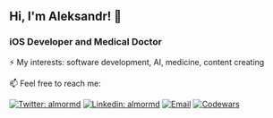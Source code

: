 ## Hi, I'm Aleksandr! 👋

### iOS Developer and Medical Doctor

⚡ My interests: software development, AI, medicine, content creating
 
📫  Feel free to reach me:

[![Twitter: almormd](https://img.shields.io/twitter/follow/almormd?style=social)](https://twitter.com/almormd)
[![Linkedin: almormd](https://img.shields.io/badge/-almomd-blue?style=flat-square&logo=Linkedin&logoColor=white&link=https://www.linkedin.com/in/almormd/)](https://www.linkedin.com/in/almormd/)
[![Email](https://img.shields.io/badge/Email-%40dr.morozov.dev@gmail.com%20-blue)](mailto:dr.morozov.dev@gmail.com?)
[![Codewars](https://www.codewars.com/users/aleksandr-mor/badges/micro)](https://www.codewars.com/users/aleksandr-mor)


